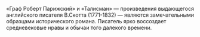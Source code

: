 <!--2017-01-07 10:22:14-->
«Граф Роберт Парижский» и «Талисман» — произведения выдающегося английского писателя В.Скотта (1771-1832) — являются замечательными образцами исторического романа. Писатель ярко воссоздает средневековые нравы и обычаи того далекого времени.